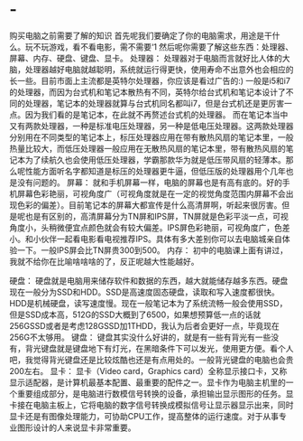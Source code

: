 # -
购买电脑之前需要了解的知识
首先呢我们要确定了你的电脑需求，用途是干什么。玩不玩游戏，看不看电影，需不需要‘1
然后呢你需要了解这些东西：处理器、屏幕、内存、硬盘、键盘、显卡。
处理器：
处理器对于电脑而言就好比人体的大脑，处理器越好电脑就越聪明，系统就运行得更快，使用寿命不出意外也会相应的长一些。目前市面上主流都是英特尔处理器，你应该是看过广告的:) 一般是i5和i7的处理器，而因为台式机和笔记本散热有不同，英特尔给台式机和笔记本设计了不同的处理器，笔记本的处理器就算与台式机同名都叫i7，但是台式机还是更厉害一点。因为我们看的是笔记本，在此就不再赘述台式机的处理器。
而在笔记本当中又有两款处理器，一种是标准电压处理器，另一种是低电压处理器。这两款处理器分别用在不同类型的笔记本上，标压处理器应用在带有散热风扇的笔记本里，一般热量比较大，而低压处理器一般应用在无散热风扇的笔记本里，带有散热风扇的笔记本为了续航久也会使用低压处理器，学霸那款华为就是低压带风扇的轻薄本。那么呢性能方面听名字都知道是标压的处理器更牛逼，但低压版的处理器用个几年也是没有问题的。
屏幕：
就和手机屏幕一样，电脑的屏幕也是有高有底的。好的手机屏幕色彩艳丽，可视角度广（可视角度就是在一定的视觉角度范围内屏幕不会出现色彩的偏差）。目前笔记本的屏幕大都宣传是什么高清屏啊，听起来很厉害。但是呢也是有区别的，高清屏幕分为TN屏和IPS屏，TN屏就是色彩平淡一点，可视角度小，头稍微便宜点颜色就会有较大偏差。IPS屏色彩艳丽，可视角度广，色差小。和小伙伴一起看电影看电视推荐IPS。具体有多大差别你可以去电脑城亲自体验一下。一般IPS屏会比TN屏贵300到500。
内存：
初中的电脑课上面有讲过，我就不给你在比喻啥啥啥的了，反正呢越大性能越好。
 
硬盘：
硬盘就是电脑用来储存软件和数据的东西，越大就能储存越多东西。硬盘现在一般分为SSD和HDD。SSD是高速度固态硬盘，读取和写入速度都很快。HDD是机械硬盘，读写速度慢。现在一般笔记本为了系统流畅一般会使用SSD，但是SSD成本高，512G的SSD大概到了6500，如果想预算低一点的话就256GSSD或者是考虑128GSSD加1THDD，我认为后者会更好一点，毕竟现在256G不太够用。
键盘：
键盘其实没什么好讲的，就是有一些有背光有一些没有，背光键盘就是键盘地下有灯光，在黑暗条件下可以发光，使用更方便。看个人吧，我觉得背光键盘还是比较炫酷也还是有点用处的。一般背光键盘的电脑也会贵200左右。
显卡：
    显卡（Video card，Graphics card）全称显示接口卡，又称显示适配器，是计算机最基本配置、最重要的配件之一。显卡作为电脑主机里的一个重要组成部分，是电脑进行数模信号转换的设备，承担输出显示图形的任务。显卡接在电脑主板上，它将电脑的数字信号转换成模拟信号让显示器显示出来，同时显卡还是有图像处理能力，可协助CPU工作，提高整体的运行速度。对于从事专业图形设计的人来说显卡非常重要。
